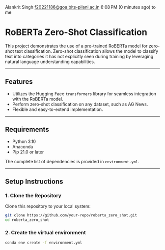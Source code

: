
Alankrit Singh <f20221186@goa.bits-pilani.ac.in>
6:08 PM (0 minutes ago)
to me

# RoBERTa Zero-Shot Classification

This project demonstrates the use of a pre-trained RoBERTa model for zero-shot text classification. Zero-shot classification allows the model to classify text into categories it has not explicitly seen during training by leveraging natural language understanding capabilities.

---

## Features
- Utilizes the Hugging Face `transformers` library for seamless integration with the RoBERTa model.
- Perform zero-shot classification on any dataset, such as AG News.
- Flexible and easy-to-extend implementation.

---

## Requirements
- Python 3.10
- Anaconda
- Pip 21.0 or later

The complete list of dependencies is provided in `environment.yml`.

---

## Setup Instructions

### 1. Clone the Repository
Clone this repository to your local system:

```bash
git clone https://github.com/your-repo/roberta_zero_shot.git
cd roberta_zero_shot
```
### 2. Create the virtual environment
```bash
conda env create -f environment.yml
```
